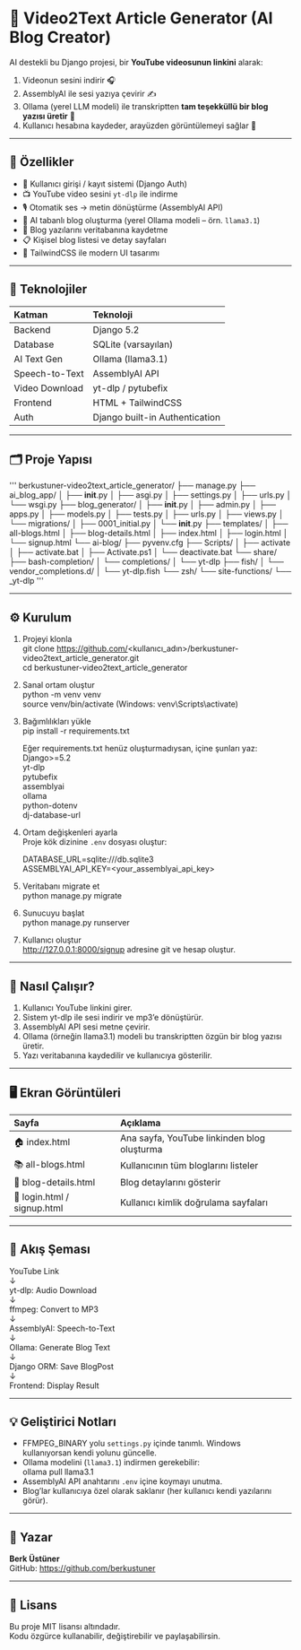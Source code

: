 # 🎥 Video2Text Article Generator (AI Blog Creator)

AI destekli bu Django projesi, bir **YouTube videosunun linkini** alarak:
1. Videonun sesini indirir 🎧  
2. AssemblyAI ile sesi yazıya çevirir ✍️  
3. Ollama (yerel LLM modeli) ile transkriptten **tam teşekküllü bir blog yazısı üretir** 🧠  
4. Kullanıcı hesabına kaydeder, arayüzden görüntülemeyi sağlar 💾

---

## 🚀 Özellikler

- 🔑 Kullanıcı girişi / kayıt sistemi (Django Auth)
- 📺 YouTube video sesini `yt-dlp` ile indirme
- 🎙️ Otomatik ses → metin dönüştürme (AssemblyAI API)
- 🧠 AI tabanlı blog oluşturma (yerel Ollama modeli – örn. `llama3.1`)
- 💾 Blog yazılarını veritabanına kaydetme
- 📋 Kişisel blog listesi ve detay sayfaları
- 🎨 TailwindCSS ile modern UI tasarımı

---

## 🧩 Teknolojiler

| Katman | Teknoloji |
|:--|:--|
| Backend | Django 5.2 |
| Database | SQLite (varsayılan) |
| AI Text Gen | Ollama (llama3.1) |
| Speech-to-Text | AssemblyAI API |
| Video Download | yt-dlp / pytubefix |
| Frontend | HTML + TailwindCSS |
| Auth | Django built-in Authentication |

---

## 🗂️ Proje Yapısı

'''
berkustuner-video2text_article_generator/
├── manage.py
├── ai_blog_app/
│   ├── __init__.py
│   ├── asgi.py
│   ├── settings.py
│   ├── urls.py
│   └── wsgi.py
├── blog_generator/
│   ├── __init__.py
│   ├── admin.py
│   ├── apps.py
│   ├── models.py
│   ├── tests.py
│   ├── urls.py
│   ├── views.py
│   └── migrations/
│       ├── 0001_initial.py
│       └── __init__.py
├── templates/
│   ├── all-blogs.html
│   ├── blog-details.html
│   ├── index.html
│   ├── login.html
│   └── signup.html
└── ai-blog/
    ├── pyvenv.cfg
    ├── Scripts/
    │   ├── activate
    │   ├── activate.bat
    │   ├── Activate.ps1
    │   └── deactivate.bat
    └── share/
        ├── bash-completion/
        │   └── completions/
        │       └── yt-dlp
        ├── fish/
        │   └── vendor_completions.d/
        │       └── yt-dlp.fish
        └── zsh/
            └── site-functions/
                └── _yt-dlp
'''


---

## ⚙️ Kurulum

1. Projeyi klonla  
   git clone https://github.com/<kullanıcı_adın>/berkustuner-video2text_article_generator.git  
   cd berkustuner-video2text_article_generator  

2. Sanal ortam oluştur  
   python -m venv venv  
   source venv/bin/activate  (Windows: venv\Scripts\activate)  

3. Bağımlılıkları yükle  
   pip install -r requirements.txt  

   Eğer requirements.txt henüz oluşturmadıysan, içine şunları yaz:  
   Django>=5.2  
   yt-dlp  
   pytubefix  
   assemblyai  
   ollama  
   python-dotenv  
   dj-database-url  

4. Ortam değişkenleri ayarla  
   Proje kök dizinine `.env` dosyası oluştur:  

   DATABASE_URL=sqlite:///db.sqlite3  
   ASSEMBLYAI_API_KEY=<your_assemblyai_api_key>  

5. Veritabanı migrate et  
   python manage.py migrate  

6. Sunucuyu başlat  
   python manage.py runserver  

7. Kullanıcı oluştur  
   http://127.0.0.1:8000/signup adresine git ve hesap oluştur.

---

## 🧠 Nasıl Çalışır?

1. Kullanıcı YouTube linkini girer.  
2. Sistem yt-dlp ile sesi indirir ve mp3’e dönüştürür.  
3. AssemblyAI API sesi metne çevirir.  
4. Ollama (örneğin llama3.1) modeli bu transkriptten özgün bir blog yazısı üretir.  
5. Yazı veritabanına kaydedilir ve kullanıcıya gösterilir.  

---

## 🖥️ Ekran Görüntüleri

| Sayfa | Açıklama |
|:--|:--|
| 🏠 index.html | Ana sayfa, YouTube linkinden blog oluşturma |
| 📚 all-blogs.html | Kullanıcının tüm bloglarını listeler |
| 📝 blog-details.html | Blog detaylarını gösterir |
| 🔐 login.html / signup.html | Kullanıcı kimlik doğrulama sayfaları |

---

## 🧩 Akış Şeması

YouTube Link  
↓  
yt-dlp: Audio Download  
↓  
ffmpeg: Convert to MP3  
↓  
AssemblyAI: Speech-to-Text  
↓  
Ollama: Generate Blog Text  
↓  
Django ORM: Save BlogPost  
↓  
Frontend: Display Result

---

## 💡 Geliştirici Notları

- FFMPEG_BINARY yolu `settings.py` içinde tanımlı. Windows kullanıyorsan kendi yolunu güncelle.  
- Ollama modelini (`llama3.1`) indirmen gerekebilir:  
  ollama pull llama3.1  
- AssemblyAI API anahtarını `.env` içine koymayı unutma.  
- Blog’lar kullanıcıya özel olarak saklanır (her kullanıcı kendi yazılarını görür).

---

## 👤 Yazar

**Berk Üstüner**  
GitHub: https://github.com/berkustuner  

---

## 🪪 Lisans

Bu proje MIT lisansı altındadır.  
Kodu özgürce kullanabilir, değiştirebilir ve paylaşabilirsin.
